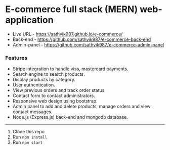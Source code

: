 # E-commerce full stack (MERN) web-application 

- Live URL - https://sathvik987.github.io/e-commerce/
- Back-end - https://github.com/sathvik987/e-commerce-back-end
- Admin-panel - https://github.com/sathvik987/e-commerce-admin-panel

### Features

- Stripe integration to handle visa, mastercard payments.
- Search engine to search products.
- Display products by category.
- User authentication.
- View previous orders and track order status.
- Contact form to contact administrators.
- Responsive web design using bootstrap.
- Admin panel to add and delete products, manage orders and view contact messages.
- Node.js (Express.js) back-end and mongodb database.

---------------------------------------------------------------------------------------
1. Clone this repo
2. Run `npm install`
3. Run `npm start`
